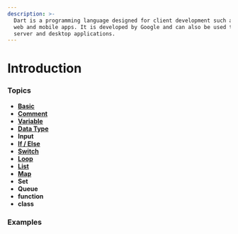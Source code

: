 ```yaml
---
description: >-
  Dart is a programming language designed for client development such as for the
  web and mobile apps. It is developed by Google and can also be used to build
  server and desktop applications.
---
```


# Introduction

### Topics

* ****[**Basic**](topics/basic.md)****
* ****[**Comment**](topics/comment.md)****
* ****[**Variable**](topics/variable.md)****
* ****[**Data Type**](topics/data-type.md)****
* **Input**
* ****[**If / Else**](topics/if-else.md)****
* ****[**Switch**](topics/switch-case.md)****
* ****[**Loop**](topics/loop.md)****
* ****[**List**](topics/list.md)****
* ****[**Map**](topics/map.md)****
* **Set**
* **Queue**
* **function**
* **class**

### Examples

